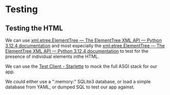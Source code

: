 # Testing

## Testing the HTML

We can use [xml.etree.ElementTree — The ElementTree XML API — Python
3.12.4
documentation](https://docs.python.org/3/library/xml.etree.elementtree.html)
and most especially the [xml.etree.ElementTree — The ElementTree XML API
— Python 3.12.4
documentation](https://docs.python.org/3/library/xml.etree.elementtree.html#xpath-support)
to test for the presence of individual elements inthe HTML.

We can use the [Test Client -
Starlette](https://www.starlette.io/testclient/) to mock the full ASGI
stack for our app.

We could either use a ":memory:" SQLite3 database, or load a simple
database from YAML, or dumped SQL to test our app against.
